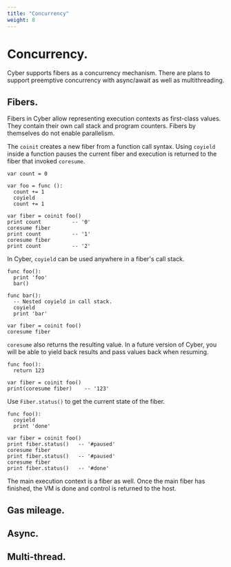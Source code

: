 ```yaml
---
title: "Concurrency"
weight: 8
---
```


# Concurrency.
Cyber supports fibers as a concurrency mechanism. There are plans to support preemptive concurrency with async/await as well as multithreading.

## Fibers.
Fibers in Cyber allow representing execution contexts as first-class values. They contain their own call stack and program counters. Fibers by themselves do not enable parallelism.

The `coinit` creates a new fiber from a function call syntax. Using `coyield` inside a function pauses the current fiber and execution is returned to the fiber that invoked `coresume`.
```cy
var count = 0

var foo = func ():
  count += 1
  coyield
  count += 1

var fiber = coinit foo()
print count          -- '0'
coresume fiber
print count          -- '1'
coresume fiber
print count          -- '2'
```
In Cyber, `coyield` can be used anywhere in a fiber's call stack.
```cy
func foo():
  print 'foo'
  bar()

func bar():
  -- Nested coyield in call stack.
  coyield
  print 'bar'

var fiber = coinit foo()
coresume fiber
```
`coresume` also returns the resulting value. In a future version of Cyber, you will be able to yield back results and pass values back when resuming.
```cy
func foo():
  return 123

var fiber = coinit foo()
print(coresume fiber)    -- '123'
```
Use `Fiber.status()` to get the current state of the fiber.
```cy
func foo():
  coyield
  print 'done'

var fiber = coinit foo()
print fiber.status()   -- '#paused'
coresume fiber
print fiber.status()   -- '#paused'
coresume fiber
print fiber.status()   -- '#done'
```
The main execution context is a fiber as well. Once the main fiber has finished, the VM is done and control is returned to the host.

## Gas mileage.

## Async.

## Multi-thread.